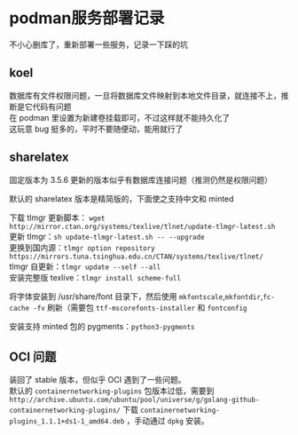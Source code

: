 # podman服务部署记录

不小心删库了，重新部署一些服务，记录一下踩的坑

## koel
数据库有文件权限问题，一旦将数据库文件映射到本地文件目录，就连接不上，推断是它代码有问题  
在 podman 里设置为新建卷挂载即可，不过这样就不能持久化了  
这玩意 bug 挺多的，平时不要随便动，能用就行了

## sharelatex
固定版本为 3.5.6 更新的版本似乎有数据库连接问题（推测仍然是权限问题）

默认的 sharelatex 版本是精简版的，下面使之支持中文和 minted

下载 tlmgr 更新脚本： `wget http://mirror.ctan.org/systems/texlive/tlnet/update-tlmgr-latest.sh`  
更新 tlmgr：`sh update-tlmgr-latest.sh -- --upgrade`  
更换到国内源：`tlmgr option repository https://mirrors.tuna.tsinghua.edu.cn/CTAN/systems/texlive/tlnet/`  
tlmgr 自更新：`tlmgr update --self --all`  
安装完整版 texlive：`tlmgr install scheme-full`  

将字体安装到 /usr/share/font 目录下，然后使用 `mkfontscale`,`mkfontdir`,`fc-cache -fv` 刷新（需要包 `ttf-mscorefonts-installer` 和 `fontconfig`

安装支持 minted 包的 pygments：`python3-pygments`

## OCI 问题
装回了 stable 版本，但似乎 OCI 遇到了一些问题。  
默认的 `containernetworking-plugins` 包版本过低，需要到 `http://archive.ubuntu.com/ubuntu/pool/universe/g/golang-github-containernetworking-plugins/` 下载 `containernetworking-plugins_1.1.1+ds1-1_amd64.deb` ，手动通过 `dpkg` 安装。